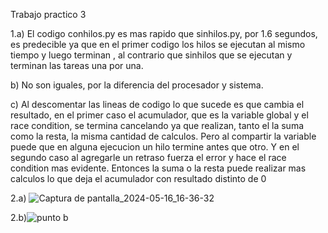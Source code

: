 Trabajo practico 3

1.a) El codigo conhilos.py es mas rapido que sinhilos.py, por 1.6 segundos, es predecible ya que en el primer codigo los hilos se ejecutan al mismo tiempo
    y luego terminan , al contrario que sinhilos que se ejecutan y terminan las tareas una por una.
    
b) No son iguales, por la diferencia del procesador y sistema.

c) Al descomentar las lineas de codigo lo que sucede es que cambia el resultado, en el primer caso el acumulador, que es la variable global y el race condition,
   se termina cancelando ya que realizan, tanto el la suma como la resta, la misma cantidad de calculos. Pero al compartir la variable puede que en alguna ejecucion un hilo termine antes que otro. 
   Y en el segundo caso al agregarle un retraso fuerza el error y hace el race condition mas evidente. 
   Entonces la suma o la resta puede realizar mas calculos lo que deja el acumulador con resultado distinto de 0

2.a)
![Captura de pantalla_2024-05-16_16-36-32](https://github.com/MartinAndresGarnica/ASO2024TPs/assets/142854805/85953f4f-9080-4799-848c-14993cff3e87)


2.b)![punto b](https://github.com/MartinAndresGarnica/ASO2024TPs/assets/142854805/8ec61a4e-c19c-47ed-9892-55769a13053d)
